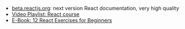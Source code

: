 - [beta.reactjs.org](https://beta.reactjs.org/): next version React documentation, very high quality
- [Video Playlist: React course](https://www.youtube.com/watch?v=KEoMvroP-r4&list=PLRrX6S8UZpZlFTtdo9RONPO3rYi_UAqmD)
- [E-Book: 12 React Exercises for Beginners](https://app.gumroad.com/d/a5b9f8b836a88e27d4241a526e1ff69d)
